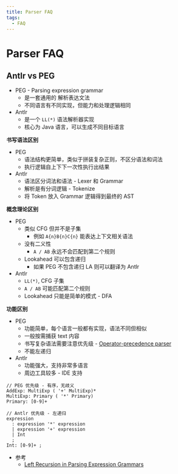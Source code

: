 ```yaml
---
title: Parser FAQ
tags:
  - FAQ
---
```


# Parser FAQ

## Antlr vs PEG

- PEG - Parsing expression grammar
  - 是一套通用的 解析表达文法
  - 不同语言有不同实现，但能力和处理逻辑相同
- Antlr
  - 是一个 `LL(*)` 语法解析器实现
  - 核心为 Java 语言，可以生成不同目标语言

**书写语法区别**

- PEG
  - 语法结构更简单，类似于拼装复杂正则，不区分语法和词法
  - 执行逻辑自上下下一次性执行出结果
- Antlr
  - 语法区分词法和语法 - Lexer 和 Grammar
  - 解析是有分词逻辑 - Tokenize
  - 将 Token 放入 Grammar 逻辑得到最终的 AST

**概念理论区别**

- PEG
  - 类似 CFG 但并不是子集
    - 例如 `A{n}B{n}C{n}` 能表达上下文相关语法
  - 没有二义性
    - `A / AB` 永远不会匹配到第二个规则
  - Lookahead 可以包含递归
    - 如果 PEG 不包含递归 LA 则可以翻译为 Antlr
- Antlr
  - `LL(*)`, CFG 子集
  - `A / AB` 可能匹配第二个规则
  - Lookahead 只能是简单的模式 - DFA

**功能区别**

- PEG
  - 功能简单，每个语言一般都有实现，语法不同但相似
  - 一般按需捕获 text 内容
  - 书写复杂语法需要注意优先级 - [Operator-precedence parser](https://en.wikipedia.org/wiki/Operator-precedence_parser)
  - 不能左递归
- Antlr
  - 功能强大，支持非常多语言
  - 周边工具较多 - IDE 支持

```antlr
// PEG 优先级 - 有序，无歧义
AddExp: MultiExp ( '+' MultiExp)*
MultiExp: Primary ( '*' Primary)
Primary: [0-9]+

// Antlr 优先级 - 左递归
expression
  : expression '*' expression
  | expression '+' expression
  | Int
  ;
Int: [0-9]+ ;
```

- 参考
  - [Left Recursion in Parsing Expression Grammars](https://arxiv.org/abs/1207.0443)
